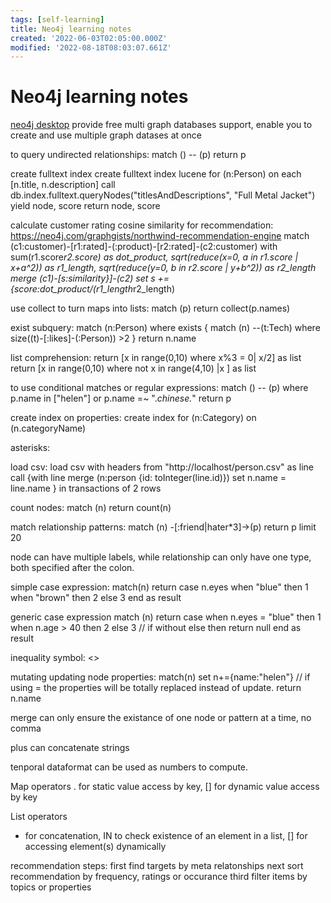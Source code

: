 ```yaml
---
tags: [self-learning]
title: Neo4j learning notes
created: '2022-06-03T02:05:00.000Z'
modified: '2022-08-18T08:03:07.661Z'
---
```


# Neo4j learning notes

[neo4j desktop](https://neo4j.com/download) provide free multi graph databases support, enable you to create and use multiple graph datases at once

to query undirected relationships:
match () -- (p) return p

create fulltext index
create fulltext index lucene for (n:Person) on each [n.title, n.description]
call db.index.fulltext.queryNodes("titlesAndDescriptions", "Full Metal Jacket") yield node, score return node, score

calculate customer rating cosine similarity for recommendation:
https://neo4j.com/graphgists/northwind-recommendation-engine
match (c1:customer)-[r1:rated]-(:product)-[r2:rated]-(c2:customer)
with sum(r1.score*r2.score) as dot_product,
sqrt(reduce(x=0, a in r1.score | x+a^2)) as r1_length,
sqrt(reduce(y=0, b in r2.score | y+b^2)) as r2_length
merge (c1)-[s:similarity}]-(c2)
set s +=  {score:dot_product/(r1_length*r2_length)

use collect to turn maps into lists:
match (p) return collect(p.names)

exist subquery:
match (n:Person) where exists {
match (n) --(t:Tech)
where size((t)-[:likes]-(:Person)) >2
}
return n.name

list comprehension:
return [x in range(0,10) where x%3 = 0| x/2] as list
return [x in range(0,10) where not x in range(4,10) |x ] as list

to use conditional matches or regular expressions:
match () -- (p) where p.name in ["helen"] or p.name =~ ".*chinese.*" return p

create index on properties:
create index for (n:Category) on (n.categoryName)

asterisks:

load csv:
load csv with headers from "http://localhost/person.csv" as line
call {with line
merge (n:person {id: toInteger(line.id)})
set n.name = line.name
} in transactions of 2 rows

count nodes:
match (n) return count(n)

match relationship patterns:
match (n) -[:friend|hater*3]->(p) return p limit 20

node can have multiple labels, while relationship can only have one type, both specified after the colon.

simple case expression:
match(n)
return
case n.eyes
when "blue" then 1
when "brown" then 2
else 3
end as result

generic case expression
match (n)
return 
case
when n.eyes = "blue" then 1
when n.age > 40 then 2
else 3 // if without else then return null
end as result

inequality symbol: <>

mutating updating node properties:
match(n)
set n+={name:"helen"} // if using = the properties will be totally replaced instead of update.
return n.name

merge can only ensure the existance of one node or pattern at a time, no comma

plus can concatenate strings

tenporal dataformat can be used as numbers to compute.

Map operators
. for static value access by key, [] for dynamic value access by key

List operators
+ for concatenation, IN to check existence of an element in a list, [] for accessing element(s) dynamically

recommendation steps:
first find targets by meta relatonships
next sort recommendation by frequency, ratings or occurance
third filter items by topics or properties
